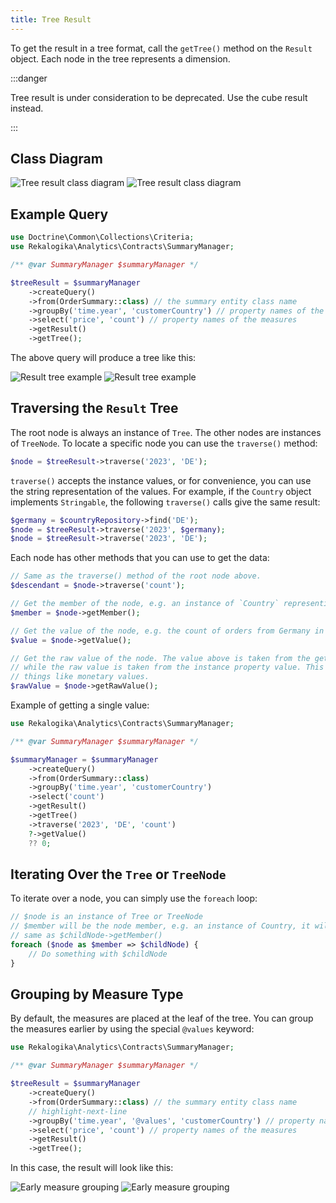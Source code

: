 ```yaml
---
title: Tree Result
---
```


To get the result in a tree format, call the `getTree()` method on the `Result`
object. Each node in the tree represents a dimension.

:::danger

Tree result is under consideration to be deprecated. Use the cube result
instead.

:::

## Class Diagram

![Tree result class diagram](./diagrams/tree.light.svg#light)
![Tree result class diagram](./diagrams/tree.dark.svg#dark)

## Example Query

```php
use Doctrine\Common\Collections\Criteria;
use Rekalogika\Analytics\Contracts\SummaryManager;

/** @var SummaryManager $summaryManager */

$treeResult = $summaryManager
    ->createQuery()
    ->from(OrderSummary::class) // the summary entity class name
    ->groupBy('time.year', 'customerCountry') // property names of the dimension
    ->select('price', 'count') // property names of the measures
    ->getResult()
    ->getTree();
```

The above query will produce a tree like this:

![Result tree example](./diagrams/simple.light.svg#light)
![Result tree example](./diagrams/simple.dark.svg#dark)

## Traversing the `Result` Tree

The root node is always an instance of `Tree`. The other nodes are instances
of `TreeNode`. To locate a specific node you can use the `traverse()` method:

```php
$node = $treeResult->traverse('2023', 'DE');
```

`traverse()` accepts the instance values, or for convenience, you can use the
string representation of the values. For example, if the `Country` object
implements `Stringable`, the following `traverse()` calls give the same result:

```php
$germany = $countryRepository->find('DE');
$node = $treeResult->traverse('2023', $germany);
$node = $treeResult->traverse('2023', 'DE');
```

Each node has other methods that you can use to get the data:

```php
// Same as the traverse() method of the root node above.
$descendant = $node->traverse('count');

// Get the member of the node, e.g. an instance of `Country` representing Germany
$member = $node->getMember();

// Get the value of the node, e.g. the count of orders from Germany in 2023
$value = $node->getValue();

// Get the raw value of the node. The value above is taken from the getter method,
// while the raw value is taken from the instance property value. This is useful for
// things like monetary values.
$rawValue = $node->getRawValue();
```

Example of getting a single value:

```php
use Rekalogika\Analytics\Contracts\SummaryManager;

/** @var SummaryManager $summaryManager */

$summaryManager = $summaryManager
    ->createQuery()
    ->from(OrderSummary::class)
    ->groupBy('time.year', 'customerCountry')
    ->select('count')
    ->getResult()
    ->getTree()
    ->traverse('2023', 'DE', 'count')
    ?->getValue()
    ?? 0;
```

## Iterating Over the `Tree` or `TreeNode`

To iterate over a node, you can simply use the `foreach` loop:

```php
// $node is an instance of Tree or TreeNode
// $member will be the node member, e.g. an instance of Country, it will be the
// same as $childNode->getMember()
foreach ($node as $member => $childNode) {
    // Do something with $childNode
}
```

## Grouping by Measure Type

By default, the measures are placed at the leaf of the tree. You can group the
measures earlier by using the special `@values` keyword:

```php
use Rekalogika\Analytics\Contracts\SummaryManager;

/** @var SummaryManager $summaryManager */

$treeResult = $summaryManager
    ->createQuery()
    ->from(OrderSummary::class) // the summary entity class name
    // highlight-next-line
    ->groupBy('time.year', '@values', 'customerCountry') // property name of the dimension
    ->select('price', 'count') // property names of the measures
    ->getResult()
    ->getTree();
```

In this case, the result will look like this:

![Early measure grouping](./diagrams/early-measure-grouping.light.svg#light)
![Early measure grouping](./diagrams/early-measure-grouping.dark.svg#dark)